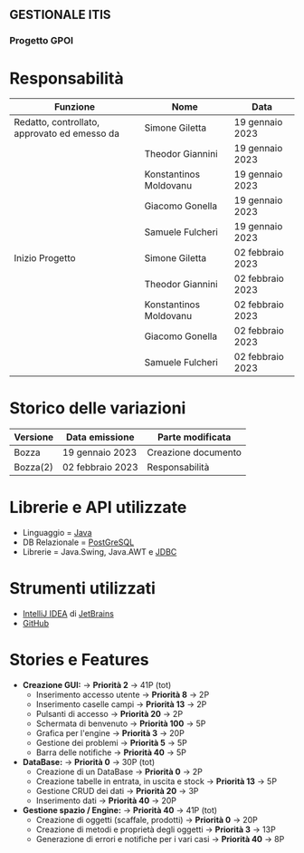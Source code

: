 ﻿## GESTIONALE ITIS
### Progetto GPOI

# Responsabilità
| Funzione                                     | Nome                   | Data             |
|----------------------------------------------|------------------------|----------------- |
| Redatto, controllato, approvato ed emesso da | Simone Giletta         | 19 gennaio 2023  |  
|                                              | Theodor Giannini       | 19 gennaio 2023  |  
|                                              | Konstantinos Moldovanu | 19 gennaio 2023  |  
|                                              | Giacomo Gonella        | 19 gennaio 2023  |  
|                                              | Samuele Fulcheri       | 19 gennaio 2023  |
| Inizio Progetto                              | Simone Giletta         | 02 febbraio 2023 |
|                                              | Theodor Giannini       | 02 febbraio 2023 | 
|                                              | Konstantinos Moldovanu | 02 febbraio 2023 |  
|                                              | Giacomo Gonella        | 02 febbraio 2023 |  
|                                              | Samuele Fulcheri       | 02 febbraio 2023 |


# Storico delle variazioni
| Versione        | Data emissione   | Parte modificata    |
|-----------------|----------------- |---------------------|
| Bozza           | 19 gennaio 2023  | Creazione documento |
| Bozza(2)        | 02 febbraio 2023 | Responsabilità      |


# Librerie e API utilizzate
* Linguaggio = [Java](https://www.oracle.com/java/technologies/)
* DB Relazionale = [PostGreSQL](https://www.postgresql.org/)
* Librerie = Java.Swing, Java.AWT e [JDBC](https://www.oracle.com/it/database/technologies/appdev/jdbc-downloads.html)

# Strumenti utilizzati
* [IntelliJ IDEA](https://www.jetbrains.com/idea/) di [JetBrains](https://www.jetbrains.com/)
* [GitHub](https://github.com/)

# Stories e Features
* **Creazione GUI:** -> **Priorità 2** -> 41P (tot)
  - Inserimento accesso utente -> **Priorità 8** -> 2P
  - Inserimento caselle campi -> **Priorità 13** -> 2P
  - Pulsanti di accesso -> **Priorità 20** -> 2P
  - Schermata di benvenuto -> **Priorità 100** -> 5P
  - Grafica per l'engine -> **Priorità 3** -> 20P
  - Gestione dei problemi -> **Priorità 5** -> 5P
  - Barra delle notifiche -> **Priorità 40** -> 5P
* **DataBase:** -> **Priorità 0** -> 30P (tot)
  - Creazione di un DataBase -> **Priorità 0** -> 2P
  - Creazione tabelle in entrata, in uscita e stock -> **Priorità 13** -> 5P
  - Gestione CRUD dei dati -> **Priorità 20** -> 3P
  - Inserimento dati -> **Priorità 40** -> 20P
* **Gestione spazio / Engine:** -> **Priorità 40** -> 41P (tot)
  - Creazione di oggetti (scaffale, prodotti) -> **Priorità 0** -> 20P
  - Creazione di metodi e proprietà degli oggetti -> **Priorità 3** -> 13P
  - Generazione di errori e notifiche per i vari casi -> **Priorità 40** -> 8P
